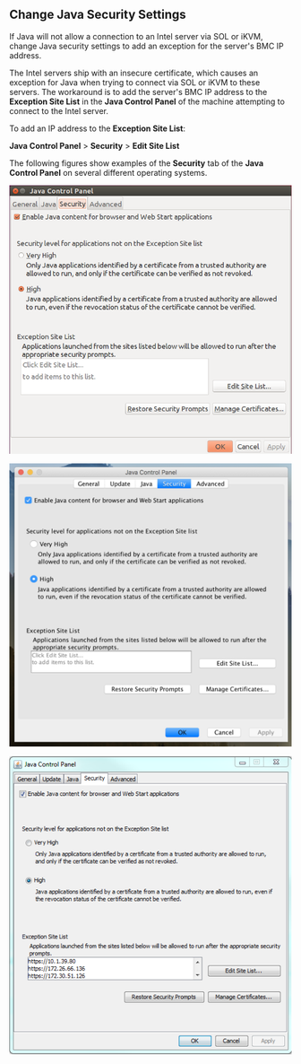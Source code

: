 ## Change Java Security Settings

If Java will not allow a connection to an Intel server via SOL or iKVM, change Java security settings to add an exception for the server's BMC IP address.

The Intel servers ship with an insecure certificate, which causes an exception for Java when trying to connect via SOL or iKVM to these servers. The workaround is to add the server's BMC IP address to the **Exception Site List** in the **Java Control Panel** of the machine attempting to connect to the Intel server.

To add an IP address to the **Exception Site List**:

**Java Control Panel** \> **Security** \> **Edit Site List**

The following figures show examples of the **Security** tab of the **Java Control Panel** on several different operating systems.

![Java Control Panel Security Tab: Linux](../../img/operations/Java_Control_Panel_Security_Tab_Linux.png "Java Control Panel Security Tab: Linux")

![Java Control Panel Security Tab: MAC](../../img/operations/Java_Control_Panel_Security_Tab_MAC.png "Java Control Panel Security Tab: MAC")

![Java Control Panel Security Tab: Windows](../../img/operations/Java_Control_Panel_Security_Tab_Windows.png "Java Control Panel Security Tab: Windows")


